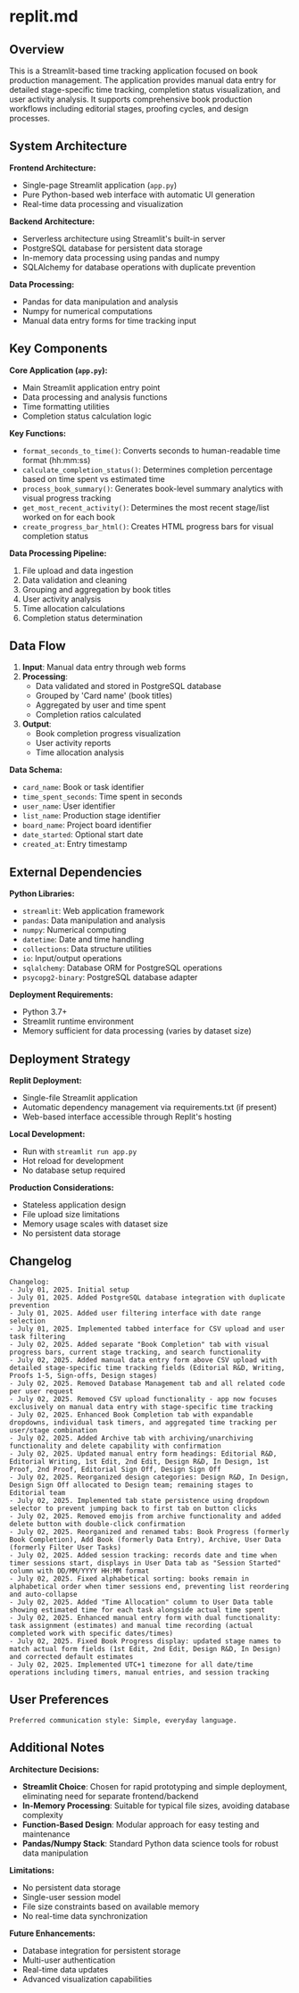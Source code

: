# replit.md

## Overview

This is a Streamlit-based time tracking application focused on book production management. The application provides manual data entry for detailed stage-specific time tracking, completion status visualization, and user activity analysis. It supports comprehensive book production workflows including editorial stages, proofing cycles, and design processes.

## System Architecture

**Frontend Architecture:**
- Single-page Streamlit application (`app.py`)
- Pure Python-based web interface with automatic UI generation
- Real-time data processing and visualization

**Backend Architecture:**
- Serverless architecture using Streamlit's built-in server
- PostgreSQL database for persistent data storage
- In-memory data processing using pandas and numpy
- SQLAlchemy for database operations with duplicate prevention

**Data Processing:**
- Pandas for data manipulation and analysis
- Numpy for numerical computations
- Manual data entry forms for time tracking input

## Key Components

**Core Application (`app.py`):**
- Main Streamlit application entry point
- Data processing and analysis functions
- Time formatting utilities
- Completion status calculation logic

**Key Functions:**
- `format_seconds_to_time()`: Converts seconds to human-readable time format (hh:mm:ss)
- `calculate_completion_status()`: Determines completion percentage based on time spent vs estimated time
- `process_book_summary()`: Generates book-level summary analytics with visual progress tracking
- `get_most_recent_activity()`: Determines the most recent stage/list worked on for each book
- `create_progress_bar_html()`: Creates HTML progress bars for visual completion status

**Data Processing Pipeline:**
1. File upload and data ingestion
2. Data validation and cleaning
3. Grouping and aggregation by book titles
4. User activity analysis
5. Time allocation calculations
6. Completion status determination

## Data Flow

1. **Input**: Manual data entry through web forms
2. **Processing**: 
   - Data validated and stored in PostgreSQL database
   - Grouped by 'Card name' (book titles)
   - Aggregated by user and time spent
   - Completion ratios calculated
3. **Output**: 
   - Book completion progress visualization
   - User activity reports
   - Time allocation analysis

**Data Schema:**
- `card_name`: Book or task identifier
- `time_spent_seconds`: Time spent in seconds
- `user_name`: User identifier
- `list_name`: Production stage identifier
- `board_name`: Project board identifier
- `date_started`: Optional start date
- `created_at`: Entry timestamp

## External Dependencies

**Python Libraries:**
- `streamlit`: Web application framework
- `pandas`: Data manipulation and analysis
- `numpy`: Numerical computing
- `datetime`: Date and time handling
- `collections`: Data structure utilities
- `io`: Input/output operations
- `sqlalchemy`: Database ORM for PostgreSQL operations
- `psycopg2-binary`: PostgreSQL database adapter

**Deployment Requirements:**
- Python 3.7+
- Streamlit runtime environment
- Memory sufficient for data processing (varies by dataset size)

## Deployment Strategy

**Replit Deployment:**
- Single-file Streamlit application
- Automatic dependency management via requirements.txt (if present)
- Web-based interface accessible through Replit's hosting

**Local Development:**
- Run with `streamlit run app.py`
- Hot reload for development
- No database setup required

**Production Considerations:**
- Stateless application design
- File upload size limitations
- Memory usage scales with dataset size
- No persistent data storage

## Changelog

```
Changelog:
- July 01, 2025. Initial setup
- July 01, 2025. Added PostgreSQL database integration with duplicate prevention
- July 01, 2025. Added user filtering interface with date range selection
- July 01, 2025. Implemented tabbed interface for CSV upload and user task filtering
- July 02, 2025. Added separate "Book Completion" tab with visual progress bars, current stage tracking, and search functionality
- July 02, 2025. Added manual data entry form above CSV upload with detailed stage-specific time tracking fields (Editorial R&D, Writing, Proofs 1-5, Sign-offs, Design stages)
- July 02, 2025. Removed Database Management tab and all related code per user request
- July 02, 2025. Removed CSV upload functionality - app now focuses exclusively on manual data entry with stage-specific time tracking
- July 02, 2025. Enhanced Book Completion tab with expandable dropdowns, individual task timers, and aggregated time tracking per user/stage combination
- July 02, 2025. Added Archive tab with archiving/unarchiving functionality and delete capability with confirmation
- July 02, 2025. Updated manual entry form headings: Editorial R&D, Editorial Writing, 1st Edit, 2nd Edit, Design R&D, In Design, 1st Proof, 2nd Proof, Editorial Sign Off, Design Sign Off
- July 02, 2025. Reorganized design categories: Design R&D, In Design, Design Sign Off allocated to Design team; remaining stages to Editorial team
- July 02, 2025. Implemented tab state persistence using dropdown selector to prevent jumping back to first tab on button clicks
- July 02, 2025. Removed emojis from archive functionality and added delete button with double-click confirmation
- July 02, 2025. Reorganized and renamed tabs: Book Progress (formerly Book Completion), Add Book (formerly Data Entry), Archive, User Data (formerly Filter User Tasks)
- July 02, 2025. Added session tracking: records date and time when timer sessions start, displays in User Data tab as "Session Started" column with DD/MM/YYYY HH:MM format
- July 02, 2025. Fixed alphabetical sorting: books remain in alphabetical order when timer sessions end, preventing list reordering and auto-collapse
- July 02, 2025. Added "Time Allocation" column to User Data table showing estimated time for each task alongside actual time spent
- July 02, 2025. Enhanced manual entry form with dual functionality: task assignment (estimates) and manual time recording (actual completed work with specific dates/times)
- July 02, 2025. Fixed Book Progress display: updated stage names to match actual form fields (1st Edit, 2nd Edit, Design R&D, In Design) and corrected default estimates
- July 02, 2025. Implemented UTC+1 timezone for all date/time operations including timers, manual entries, and session tracking
```

## User Preferences

```
Preferred communication style: Simple, everyday language.
```

## Additional Notes

**Architecture Decisions:**
- **Streamlit Choice**: Chosen for rapid prototyping and simple deployment, eliminating need for separate frontend/backend
- **In-Memory Processing**: Suitable for typical file sizes, avoiding database complexity
- **Function-Based Design**: Modular approach for easy testing and maintenance
- **Pandas/Numpy Stack**: Standard Python data science tools for robust data manipulation

**Limitations:**
- No persistent data storage
- Single-user session model
- File size constraints based on available memory
- No real-time data synchronization

**Future Enhancements:**
- Database integration for persistent storage
- Multi-user authentication
- Real-time data updates
- Advanced visualization capabilities